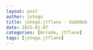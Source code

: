 ```yaml
---
layout: post
author: jotego
title: jotego.jtflane - da8d0eb
date: 2025-02-07
categories: [Arcade, jtflane]
tags: [jotego.jtflane]
---
```


